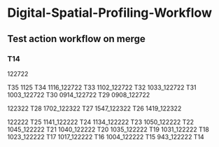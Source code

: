 # Digital-Spatial-Profiling-Workflow
## Test action workflow on merge 
### T14

122722

T35 1125
T34 1116_122722
T33 1102_122722
T32 1033_122722
T31 1003_122722
T30 0914_122722
T29 0908_122722

122322
T28 1702_122322
T27 1547_122322
T26 1419_122322

122222
T25 1141_122222
T24 1134_122222
T23 1050_122222
T22 1045_122222
T21 1040_122222
T20 1035_122222
T19 1031_122222
T18 1023_122222
T17 1017_122222
T16 1004_122222
T15 943_122222
T14 
